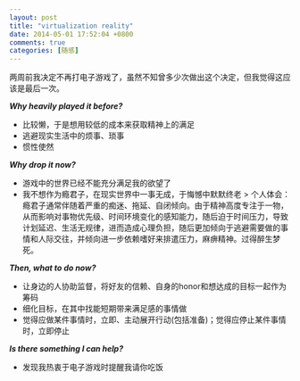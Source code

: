 ```yaml
---
layout: post
title: "virtualization reality"
date: 2014-05-01 17:52:04 +0800
comments: true
categories: [随感]
---
```

两周前我决定不再打电子游戏了，虽然不知曾多少次做出这个决定，但我觉得这应该是最后一次。

***Why heavily played it before?***

- 比较懒，于是想用较低的成本来获取精神上的满足
- 逃避现实生活中的烦事、琐事
- 惯性使然

***Why drop it now?***

- 游戏中的世界已经不能充分满足我的欲望了
- 我不想作为瘾君子，在现实世界中一事无成，于悔憾中默默终老
        > 个人体会：瘾君子通常伴随着严重的痴迷、拖延、自闭倾向。由于精神高度专注于一物，从而影响对事物优先级、时间环境变化的感知能力，随后迫于时间压力，导致计划延迟、生活无规律，进而造成心理负担，随后更加倾向于逃避需要做的事情和人际交往，并倾向进一步依赖嗜好来排遣压力，麻痹精神。过得醉生梦死。

***Then, what to do now?***

- 让身边的人协助监督，将好友的信赖、自身的honor和想达成的目标一起作为筹码
- 细化目标，在其中找能短期带来满足感的事情做
- 觉得应做某件事情时，立即、主动展开行动(包括准备)；觉得应停止某件事情时，立即停止

***Is there something I can help?***

- 发现我热衷于电子游戏时提醒我请你吃饭
